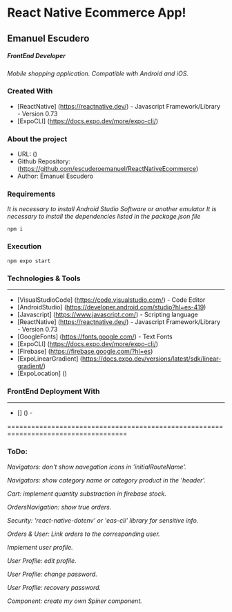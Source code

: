 # React Native Ecommerce App!


## Emanuel Escudero

##### FrontEnd Developer

_Mobile shopping application. Compatible with Android and iOS._

### Created With

- [ReactNative] (https://reactnative.dev/) - Javascript Framework/Library - Version 0.73
- [ExpoCLI] (https://docs.expo.dev/more/expo-cli/)

### About the project

- URL: ()
- Github Repository: (https://github.com/escuderoemanuel/ReactNativeEcommerce)
- Author: Emanuel Escudero

### Requirements

_It is necessary to install Android Studio Software or another emulator_
_It is necessary to install the dependencies listed in the package.json file_

`npm i`

### Execution

`npm expo start`


### Technologies & Tools

---

- [VisualStudioCode] (https://code.visualstudio.com/) - Code Editor
- [AndroidStudio] (https://developer.android.com/studio?hl=es-419)
- [Javascript] (https://www.javascript.com/) - Scripting language
- [ReactNative] (https://reactnative.dev/) - Javascript Framework/Library - Version 0.73
- [GoogleFonts] (https://fonts.google.com/) - Text Fonts
- [ExpoCLI] (https://docs.expo.dev/more/expo-cli/)
- [Firebase] (https://firebase.google.com/?hl=es)
- [ExpoLinearGradient] (https://docs.expo.dev/versions/latest/sdk/linear-gradient/)
- [ExpoLocation] ()

### FrontEnd Deployment With

---

- [] () -


====================================================================================

###  ToDo:

_Navigators: don't show navegation icons in 'initialRouteName'._

_Navigators: show category name or category product in the 'header'._

_Cart: implement quantity substraction in firebase stock._

_OrdersNavigation: show true orders._

_Security: 'react-native-dotenv' or 'eas-cli' library for sensitive info._

_Orders & User: Link orders to the corresponding user._

_Implement user profile._

_User Profile: edit profile._

_User Profile: change password._

_User Profile: recovery password._

_Component: create my own Spiner component._
